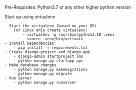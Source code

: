 Pre-Requisites: Python3.7 or any other higher python version

Start up using virtualenv

    - Start the virtualenv (based on your OS)
        For Linux only create virtualenv:
            - virtualenv -p /usr/bin/python3.10 .venv
              source .venv/bin/activate
    - Install Dependencies:
        - pip install -r requirements.txt
    - Create django-project and django-app
        - django-admin startproject lms
        - python manage.py startapp api
    - Make database changes
        - python manage.py makemigrations
        - python manage.py migrate
    - Run Server
        - python manage.py runserver

        
